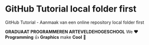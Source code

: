 # GitHub Tutorial local folder first

GitHub Tutorial - Aanmaak van een online repository local folder first

**GRADUAAT PROGRAMMEREN ARTEVELDEHOGESCHOOL**
We :heart: **Programming** :thumbsup: **Graphics** make **Cool** :poop: